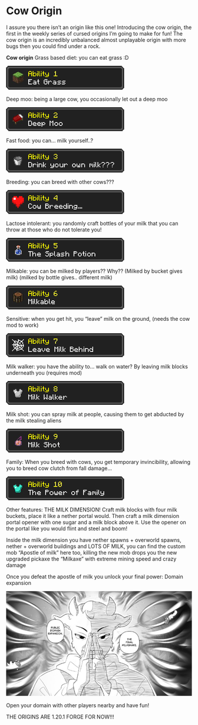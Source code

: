 # Cow Origin

I assure you there isn’t an origin like this one! Introducing the cow origin, the first in the weekly series of cursed origins I’m going to make for fun!
The cow origin is an incredibly unbalanced almost unplayable origin with more bugs then you could find under a rock.

**Cow origin** 
Grass based diet: you can eat grass :D

![Ability 1](images/ability1.webp)

Deep moo: being a large cow, you occasionally let out a deep moo

![Ability 2](images/ability2.webp)

Fast food: you can… milk yourself..? 

![Ability 3](images/ability3.webp)

Breeding: you can breed with other cows??? 
<!-- after "Breeding:" there was no space, fixed. also removed the capital "Y" at "You can breed..." -->

![Ability 4](images/ability4.webp)

Lactose intolerant: you randomly craft bottles of your milk that you can throw at those who do not tolerate you!

![Ability 5](images/ability5.webp)

Milkable: you can be milked by players?? Why?? (Milked by bucket gives milk) (milked by bottle gives.. different milk)

![Ability 6](images/ability6.webp)

Sensitive: when you get hit, you “leave” milk on the ground, (needs the cow mod to work)

![Ability 7](images/ability7.webp)

Milk walker: you have the ability to… walk on water? By leaving milk blocks underneath you (requires mod)

![Ability 8](images/ability8.webp)

Milk shot: you can spray milk at people, causing them to get abducted by the milk stealing aliens

![Ability 9](images/ability9.webp)

Family: When you breed with cows, you get temporary invincibility, allowing you to breed cow clutch from fall damage…

![Ability 10](images/ability10.webp)

Other features: THE MILK DIMENSION! Craft milk blocks with four milk buckets, place it like a nether portal would. 
Then craft a milk dimension portal opener with one sugar and a milk block above it. Use the opener on the portal like you would flint and steel and boom!

Inside the milk dimension you have nether spawns + overworld spawns, nether + overworld buildings and LOTS OF MILK, you can find the custom mob “Apostle of milk” here too, killing the new mob drops you the new upgraded pickaxe the “Milkaxe” with extreme mining speed and crazy damage

Once you defeat the apostle of milk you unlock your final power: Domain expansion

![MILK](images/MILK.webp)

Open your domain with other players nearby and have fun!
<!-- fixed mistake where after fun there was a space before "!" -->
THE ORIGINS ARE 1.20.1 FORGE FOR NOW!!!
